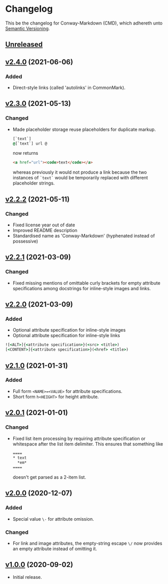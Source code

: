 # Changelog

This be the changelog for Conway-Markdown (CMD),
which adhereth unto [Semantic Versioning](https://semver.org/).

## [Unreleased]

## [v2.4.0] (2021-06-06)

### Added

- Direct-style links (called 'autolinks' in CommonMark).

## [v2.3.0] (2021-05-13)

### Changed

- Made placeholder storage reuse placeholders for duplicate markup.
  
  ````cmd
  [`text`]
  @[`text`] url @
  ````
  now returns
  ````html
  <a href="url"><code>text</code></a>
  ````
  whereas previously it would not produce a link
  because the two instances of `` `text` `` would be
  temporarily replaced with different placeholder strings.

## [v2.2.2] (2021-05-11)

### Changed

- Fixed license year out of date
- Improved README description
- Standardised name as 'Conway-Markdown' (hyphenated instead of possessive)

## [v2.2.1] (2021-03-09)

### Changed

- Fixed missing mentions of omittable curly brackets
  for empty attribute specifications
  among docstrings for inline-style images and links.

## [v2.2.0] (2021-03-09)

### Added

- Optional attribute specification for inline-style images
- Optional attribute specification for inline-style links

````cmd
![<ALT>]{<attribute specification>}(<src> <title>)
[<CONTENT>]{<attribute specification>}(<href> <title>)
````

## [v2.1.0] (2021-01-31)

### Added

- Full form `<NAME>=<VALUE>` for attribute specifications.
- Short form `h<HEIGHT>` for height attribute.

## [v2.0.1] (2021-01-01)

### Changed

- Fixed list item processing by requiring attribute specification
  or whitespace after the list item delimiter.
  This ensures that something like
  
  ````cmd
  ====
  * text
    *em*
  ====
  ````
  doesn't get parsed as a 2-item list.

## [v2.0.0] (2020-12-07)

### Added

- Special value `\-` for attribute omission.

### Changed

- For link and image attributes,
  the empty-string escape `\/` now provides an empty attribute
  instead of omitting it.

## [v1.0.0] (2020-09-02)

- Initial release.

[Unreleased]: https://github.com/conway-markdown/conway-markdown/compare/v2.4.0...HEAD
[v2.4.0]: https://github.com/conway-markdown/conway-markdown/compare/v2.3.0...v2.4.0
[v2.3.0]: https://github.com/conway-markdown/conway-markdown/compare/v2.2.2...v2.3.0
[v2.2.2]: https://github.com/conway-markdown/conway-markdown/compare/v2.2.1...v2.2.2
[v2.2.1]: https://github.com/conway-markdown/conway-markdown/compare/v2.2.0...v2.2.1
[v2.2.0]: https://github.com/conway-markdown/conway-markdown/compare/v2.1.0...v2.2.0
[v2.1.0]: https://github.com/conway-markdown/conway-markdown/compare/v2.0.1...v2.1.0
[v2.0.1]: https://github.com/conway-markdown/conway-markdown/compare/v2.0.0...v2.0.1
[v2.0.0]: https://github.com/conway-markdown/conway-markdown/compare/v1.0.0...v2.0.0
[v1.0.0]: https://github.com/conway-markdown/conway-markdown/releases/tag/v1.0.0
